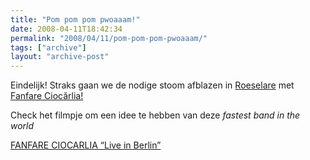 ```yaml
---
title: "Pom pom pom pwoaaam!"
date: 2008-04-11T18:42:34
permalink: "2008/04/11/pom-pom-pom-pwoaaam/"
tags: ["archive"]
layout: "archive-post"
---
```

Eindelijk! Straks gaan we de nodige stoom afblazen in [Roeselare](http://www.despil.be/index.php/templates/podium/626 "http://www.despil.be/index.php/templates/podium/626") met [Fanfare Ciocărlia!](http://www.asphalt-tango.de/fanfare/artist.html "http://www.asphalt-tango.de/fanfare/artist.html")

Check het filmpje om een idee te hebben van deze _fastest band in the world_

[FANFARE CIOCARLIA “Live in Berlin”](http://www.youtube.com/watch?v=t4q78lohY9g)
